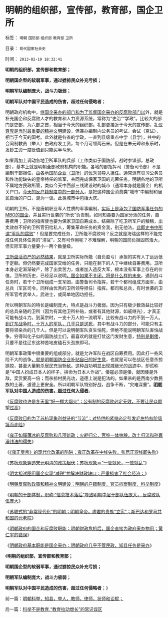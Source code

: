 # 明朝的组织部，宣传部，教育部，国企卫所

标签： `明朝` `国防部` `组织部` `教育部` `卫所` 

目录： `现代国家社会史`

时间： `2013-02-10 18:32:41`

**明朝的组织部，宣传部和教育部；**

**明朝国企型的软弱军事，通过掳掠民众补充亏损；**

**明朝军队编制庞大，战斗力极弱；**

**明朝军队对中国平民造成的伤害，超过任何侵略者**；

明朝政府机构中，[继国企采办的部门和为了监督国企采办的反腐败部门以](../../../2013/2/9/明朝的干部体制，职称，和反腐败机构.md)外，就是补充国企和反腐败人才的教育和人力资源系统，常称为“吏治”“学政”。比较大的部门是吏部，为六部之首，相当于今天的组织部。礼部更接近于今天的宣传部，[礼仪尊卑是当时最重要的精神文明建设](../../../2013/2/9/明朝反腐败政策和精神文明建设.md)，但兼办編制内公务员的考试，会试（京试），相当于今天的国考。此外就是各省的学政，一直到县级重点中学（县学），共中的合同制教员（举人）由政府发工资，每个月可领两石米。但是在朱元璋和永乐时，发钞工资一度贬值到只能买半斗米。

如果再加上调动各地卫所军队的兵部（工作类似于国防部，战时参谋部，总政部），基本上就是明朝全部政府机构的职能。各地的都指挥司（警备司令部）不是編制干部担任，[由各地国防企业（卫所）的优秀领导人担任](../../../2011/11/5/国企名“企”不是企业，国企是国防单位.md)。通常派有见习公务员和性功能缺失的皇帝特任的监军，共同完成保家卫国的光荣任务。明朝各地的卫所不属地方民政所管，类似今天中西部三线建设时的城市（通常本身就是国企）的机关户口。[今天的反户籍制度中的一部分人](../../../2012/3/23/“反户籍制度”扼杀民主于自治萌芽.md)，是把这种国企消费类“城市”中編制和居民自治的户口，混为一谈。此类城市中包括大庆。

明朝的卫所，不是唐朝职业军人性质的军事編制，[实际上是承包了国防军事任务的MBO的国企](../../../2011/11/6/MBO只对私企有效；国企MBO不是私有化.md)，并且实行世袭的“所长”负责制。如同知县要为国家分派的任务，自筹费用；卫所的指挥使也要为保家卫国自筹成本。结果除了吃卫所军户的粮租，出卖效益不好的卫所官田给私人，筹集革命任务的资金我，别无他法。[此即史书中所谓“军队的腐败](../../../2008/10/26/明朝必亡！冤杀袁崇焕，也只是小事一桩.md)”！但是要完成任务，卫所能不腐败吗？反之就是海瑞这样的不能完成任何具体任务的“清官”，又有可作用呢？不难理解，明朝的国防负担固然浩大，但实际军事力量要小一两个数量级。

[卫所盘活资产的必然结果](../../../2012/3/18/贪官腐败伤害了公有制，但伤害老百姓的利益了吗？.md)，就是卫所实际所能（自负盈亏）承担的实有人丁远远低于定额。但仍然要完成国家交给的任务，只能在剩下的人丁中继续自筹费用。卫所本身必定渐渐破产，除了出卖苦力，或者加入造反大军，根本没有军事上存在的价值。卫所的历史，已经足以说明[，国企如果不关闭，将是什么样的未来](../../../2012/3/24/私有制没有国企！国企的出路就是关闭！.md)。遇到战斗任务时，若干个卫所组成一支军团，由警备司令指挥，若干个都司组成方面军，由总兵（军区司令，同样由优秀的卫所领导担任）指挥。都司和总兵，有时世袭的卫所军官考武举人，武进士，或简单地因功担任。

所以明朝军队的特长是编制庞大，特点是战斗力极弱。因为只有极少数效益比较好的总兵亲随的卫所（因为有其他卫所补贴，或者有其他财源，如戚继光），才真正可能有战斗力。到英宗时，一支十万人的一流明军，比较有战斗力的不到一万人。[到辽东战争时，十万人的军队，几乎只是送死](../../../2008/10/26/让时间发生序列证明民族英雄袁崇焕.md)，其中有战斗力的部分，可能只有主要将领亲兵的几千人。但是可以说明朝军队贪生怕死，但绝不能说明朝军队害怕战争。穷得叫化子似的国防战士们，最喜欢的就是打仗这门发财生意，[特别是剿倭](../../../2010/8/27/威继光“灭商”；中央集权社会的败灭规律.md)，只要不是往辽东这种苦地皮磕石头劲旅即可。

明朝军事政策中很重要的组成部分，就是允许军队在战区自筹费用。因此打一些风险不大的战争[，就是明朝国防企业补贴自已的好生意](../../../2010/9/29/罗马边防武警战士的生意经;名利双收的民族英雄.md)，也就是可以在战区任意杀掠掳掠，甚至大量剿杀居民充当斩敌。这种战功明显出现戚继光的战迹中，却谎称是“中国人扮成日本人的样子，拼命为日本人作战”。倭寇必须是倭，就因倭是外敌，奖赏要高一倍；而杀掠村民充功，道德上说是犯法的。如果杀的是西南少数民族的土著，道德上更安全。所以明朝军队特别好战，战争不断，“灾难深重”。[**明朝军队对中国人造成的伤害，超过任何入侵者**](../../../2010/8/27/明朝对华汉社会摧残远甚蒙古入侵.md)。

《[反腐败也许是冬天里“好一棚大烟火”；公有制的反腐败必定无效，不要让民众期望过高](../../../2013/2/4/反腐败或是冬天里“好一棚大烟火”.md)》

《[反腐败目的为了苏杭现象利益链的“节流”；对特供的紧缩必定引发毛左特权阶级铤而走险](../../../2013/2/4/反腐败节流或致极左“闹革命”，里根主义远水难救旧火.md)》

《[雍正如履薄冰的反腐败和几项新政；火耗归公，官绅一体纳粮，改土归流和孙嘉滏钱法的得失](../../../2013/2/4/雍正皇帝如履薄冰的改革的经济学解释.md)》

《[《雍正皇帝》的现代化改革的陷阱；雍正改革在中线失败，张居正短线即失败](../../../2013/2/5/《雍正皇帝》改革陷阱和张居正.md)》

《[苏杭现象穿透宋元明清的政策起伏；苏杭现象＝“一管就死，一放就乱”](../../../2013/2/5/“一管就死，一放就乱”，和珅类官商的强势崛起.md)》

《[明太祖试图用国企实现“减税”并解决财政缺口；严重损害了社会经济；](../../../2013/2/5/明朝“国企，国有化，专营化”严重损毁了社会经济.md)》

《[明朝反腐败政策和精神文明建设；明朝的户籍制度，官员档案制度，科举制度](../../../2013/2/9/明朝反腐败政策和精神文明建设.md)》

《[明朝的干部体制，职称;“信息技术落后”导致明朝中层干部队伍庞大， 反腐败队伍庞大](../../../2013/2/9/明朝的干部体制，职称，和反腐败机构.md)》

《[苏联式的“非常现代化”的明朝；明朝皇帝，虚君的贵族“立宪”；斯巴达和罗马共和国的元老院](../../../2013/2/10/明朝的立宪，虚君，贵族，斯巴达和元老院.md)》

《[明朝政府的国企和反腐败职能；明朝财政危机后，国企直接为政府采办物用；黄仁宇的错误](../../../2013/2/10/明朝政府的国企和反腐败，黄仁宇的错误.md)》

《[明朝政府基本职能是国企采办；明朝政府几乎不管民政，知县任务是采办](../../../2013/2/10/明朝科举，知县，举人，教师，律师，状师和讼棍；.md)》

《**明朝的组织部，宣传部和教育部；**

**明朝国企型的软弱军事，通过掳掠民众补充亏损；**

**明朝军队编制庞大，战斗力极弱；**

**明朝军队对中国平民造成的伤害，超过任何侵略者**；》



前一篇：[明朝科举，知县，举人，教师，律师，状师和讼棍；](../../../2013/2/10/明朝科举，知县，举人，教师，律师，状师和讼棍；.md)

后一篇：[科举不是教育,“教育拉动增长”的常识误区](../../../2013/2/11/科举不是教育,“教育拉动增长”的常识误区.md)
